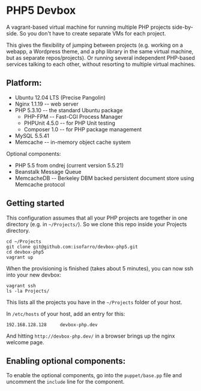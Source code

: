 PHP5 Devbox
===========

A vagrant-based virtual machine for running multiple PHP projects side-by-side. So you don't have to create separate VMs for each project.

This gives the flexibility of jumping between projects (e.g. working on a webapp, a Wordpress theme, and a php library in the same virtual machine, but as separate repos/projects). Or running several independent PHP-based services talking to each other, without resorting to multiple virtual machines.


Platform:
---------

* Ubuntu 12.04 LTS (Precise Pangolin)
* Nginx 1.1.19 -- web server
* PHP 5.3.10 -- the standard Ubuntu package
    * PHP-FPM -- Fast-CGI Process Manager
    * PHPUnit 4.5.0 -- for PHP Unit testing
    * Composer 1.0 -- for PHP package management
* MySQL 5.5.41
* Memcache -- in-memory object cache system

Optional components:

* PHP 5.5 from ondrej (current version 5.5.21)
* Beanstalk Message Queue
* MemcacheDB -- Berkeley DBM backed persistent document store using Memcache protocol


Getting started
---------------

This configuration assumes that all your PHP projects are together in one directory (e.g. in `~/Projects/`). So we clone this repo inside your Projects directory.

	cd ~/Projects
	git clone git@github.com:isofarro/devbox-php5.git
	cd devbox-php5
	vagrant up

When the provisioning is finished (takes about 5 minutes), you can now ssh into your new devbox:

	vagrant ssh
	ls -la Projects/

This lists all the projects you have in the `~/Projects` folder of your host.

In `/etc/hosts` of your host, add an entry for this:

	192.168.128.128		devbox-php.dev

And hitting `http://devbox-php.dev/` in a browser brings up the nginx welcome page.


Enabling optional components:
-----------------------------

To enable the optional components, go into the `puppet/base.pp` file and uncomment the `include` line for the component.
